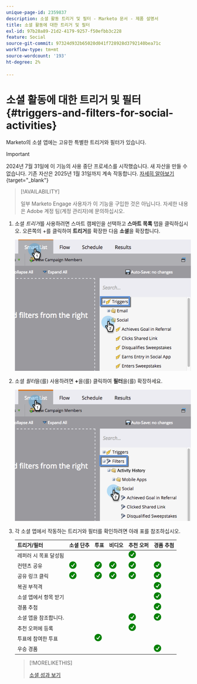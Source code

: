 ```yaml
---
unique-page-id: 2359837
description: 소셜 활동 트리거 및 필터 - Marketo 문서 - 제품 설명서
title: 소셜 활동에 대한 트리거 및 필터
exl-id: 97b28a89-21d2-4179-9257-f50efbb3c228
feature: Social
source-git-commit: 97324d932b65020d041f728928d3792140bea71c
workflow-type: tm+mt
source-wordcount: '193'
ht-degree: 2%

---
```


# 소셜 활동에 대한 트리거 및 필터 {#triggers-and-filters-for-social-activities}

Marketo의 소셜 앱에는 고유한 특별한 트리거와 필터가 있습니다.

>[!IMPORTANT]
>
>2024년 7월 31일에 이 기능의 사용 중단 프로세스를 시작했습니다. 새 자산을 만들 수 없습니다. 기존 자산은 2025년 1월 31일까지 계속 작동합니다. [자세히 알아보기](https://nation.marketo.com/t5/employee-blogs/marketo-engage-social-features-deprecation/ba-p/351977){target="_blank"}

>[!AVAILABILITY]
>
>일부 Marketo Engage 사용자가 이 기능을 구입한 것은 아닙니다. 자세한 내용은 Adobe 계정 팀(계정 관리자)에 문의하십시오.

1. 소셜 _트리거_&#x200B;를 사용하려면 스마트 캠페인을 선택하고 **스마트 목록** 탭을 클릭하십시오. 오른쪽의 +를 클릭하여 **트리거**&#x200B;를 확장한 다음 **소셜**&#x200B;을 확장합니다.

   ![](assets/image2015-4-23-11-22-39.png)

1. 소셜 _필터_&#x200B;을(를) 사용하려면 **+**&#x200B;을(를) 클릭하여 **필터**&#x200B;을(를) 확장하세요.

   ![](assets/two-282-29.png)

1. 각 소셜 앱에서 작동하는 트리거와 필터를 확인하려면 아래 표를 참조하십시오.

   | 트리거/필터 | 소셜 단추 | 투표 | 비디오 | 추천 오퍼 | 경품 추첨 |
   |---|---|---|---|---|---|
   | 레퍼러 시 목표 달성됨 |  |  |  | ![(틱)](assets/check.png) | |
   | 컨텐츠 공유 | ![(틱)](assets/check.png) | ![(틱)](assets/check.png) | ![(틱)](assets/check.png) | ![(틱)](assets/check.png) | ![(틱)](assets/check.png) |
   | 공유 링크 클릭 | ![(틱)](assets/check.png) | ![(틱)](assets/check.png) | ![(틱)](assets/check.png) | ![(틱)](assets/check.png) | ![(틱)](assets/check.png) |
   | 복권 부적격 |  |  |  |  | ![(틱)](assets/check.png) |
   | 소셜 앱에서 항목 받기 |  |  |  |  | ![(틱)](assets/check.png) |
   | 경품 추첨 |  |  |  |  | ![(틱)](assets/check.png) |
   | 소셜 앱을 참조합니다. |  |  |  | ![(틱)](assets/check.png) | ![(틱)](assets/check.png) |
   | 추천 오퍼에 등록 |  |  |  | ![(틱)](assets/check.png) |  |
   | 투표에 참여한 투표 |  | ![(틱)](assets/check.png) |  |  |  |
   | 우승 경품 |  |  |  |  | ![(틱)](assets/check.png) |

   >[!MORELIKETHIS]
   >
   >[소셜 성과 보기](/help/marketo/product-docs/demand-generation/social/social-functions/view-social-performance.md)
